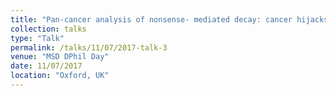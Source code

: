 ```yaml
---
title: "Pan-cancer analysis of nonsense- mediated decay: cancer hijacks natural cell process to survive "
collection: talks
type: "Talk"
permalink: /talks/11/07/2017-talk-3
venue: "MSD DPhil Day"
date: 11/07/2017
location: "Oxford, UK"
---
```


